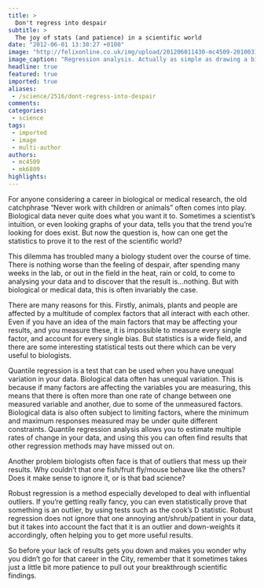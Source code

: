 ```yaml
---
title: >
  Don't regress into despair
subtitle: >
  The joy of stats (and patience) in a scientific world
date: "2012-06-01 13:30:27 +0100"
image: "http://felixonline.co.uk/img/upload/201206011430-mc4509-20100315144150-1.jpg"
image_caption: "Regression analysis. Actually as simple as drawing a big arrow through some dots"
headline: true
featured: true
imported: true
aliases:
 - /science/2516/dont-regress-into-despair
comments:
categories:
 - science
tags:
 - imported
 - image
 - multi-author
authors:
 - mc4509
 - mk6809
highlights:
---
```


For anyone considering a career in biological or medical research, the old catchphrase “Never work with children or animals” often comes into play. Biological data never quite does what you want it to. Sometimes a scientist’s intuition, or even looking graphs of your data, tells you that the trend you’re looking for does exist. But now the question is, how can one get the statistics to prove it to the rest of the scientific world?

This dilemma has troubled many a biology student over the course of time. There is nothing worse than the feeling of despair, after spending many weeks in the lab, or out in the field in the heat, rain or cold, to come to analysing your data and to discover that the result is...nothing. But with biological or medical data, this is often invariably the case.

There are many reasons for this. Firstly, animals, plants and people are affected by a multitude of complex factors that all interact with each other. Even if you have an idea of the main factors that may be affecting your results, and you measure these, it is impossible to measure every single factor, and account for every single bias. But statistics is a wide field, and there are some interesting statistical tests out there which can be very useful to biologists.

Quantile regression is a test that can be used when you have unequal variation in your data. Biological data often has unequal variation. This is because if many factors are affecting the variables you are measuring, this means that there is often more than one rate of change between one measured variable and another, due to some of the unmeasured factors. Biological data is also often subject to limiting factors, where the minimum and maximum responses measured may be under quite different constraints. Quantile regression analysis allows you to estimate multiple rates of change in your data, and using this you can often find results that other regression methods may have missed out on.

Another problem biologists often face is that of outliers that mess up their results. Why couldn’t that one fish/fruit fly/mouse behave like the others? Does it make sense to ignore it, or is that bad science?

Robust regression is a method especially developed to deal with influential outliers. If you’re getting really fancy, you can even statistically prove that something is an outlier, by using tests such as the cook’s D statistic. Robust regression does not ignore that one annoying ant/shrub/patient in your data, but it takes into account the fact that it is an outlier and down-weights it accordingly, often helping you to get more useful results.

So before your lack of results gets you down and makes you wonder why you didn’t go for that career in the City, remember that it sometimes takes just a little bit more patience to pull out your breakthrough scientific findings.

